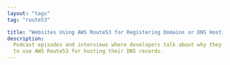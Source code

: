 ```yaml
---
layout: "tags"
tag: "route53"

title: "Websites Using AWS Route53 for Registering Domains or DNS Hosting"
description:
  Podcast episodes and interviews where developers talk about why they chose
  to use AWS Route53 for hosting their DNS records.
---
```

